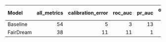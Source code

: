
| Model   |   all_metrics |   calibration_error |   roc_auc |   pr_auc |   overall_positive rate |   false_positive rate |   true_positive rate |
|:-------------|--------------:|--------------------:|----------:|---------:|------------------------:|----------------------:|---------------------:|
| Baseline     |            54 |                   5 |         3 |       13 |                       9 |                    10 |                   14 |
| FairDream    |            38 |                  11 |        11 |        1 |                       7 |                     6 |                    2 |

